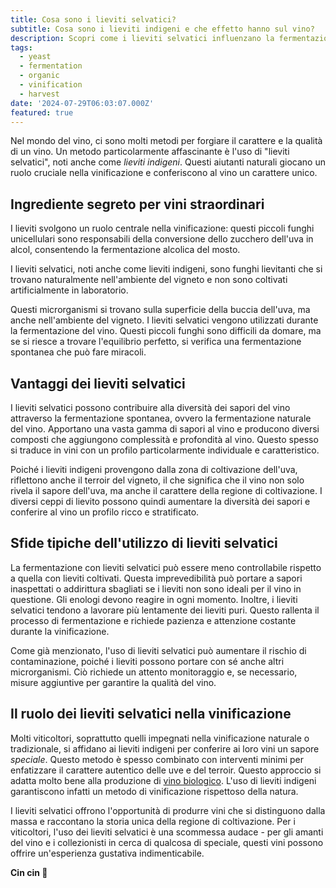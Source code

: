 ```yaml
---
title: Cosa sono i lieviti selvatici?
subtitle: Cosa sono i lieviti indigeni e che effetto hanno sul vino?
description: Scopri come i lieviti selvatici influenzano la fermentazione naturale del vino, conferendo aromi unici e riflettendo il terroir, pur presentando alcune sfide.
tags:
  - yeast
  - fermentation
  - organic
  - vinification
  - harvest
date: '2024-07-29T06:03:07.000Z'
featured: true
---
```


Nel mondo del vino, ci sono molti metodi per forgiare il carattere e la qualità di un vino. Un metodo particolarmente affascinante è l'uso di "lieviti selvatici", noti anche come _lieviti indigeni_. Questi aiutanti naturali giocano un ruolo cruciale nella vinificazione e conferiscono al vino un carattere unico.

## Ingrediente segreto per vini straordinari

I lieviti svolgono un ruolo centrale nella vinificazione: questi piccoli funghi unicellulari sono responsabili della conversione dello zucchero dell'uva in alcol, consentendo la fermentazione alcolica del mosto.

I lieviti selvatici, noti anche come lieviti indigeni, sono funghi lievitanti che si trovano naturalmente nell'ambiente del vigneto e non sono coltivati artificialmente in laboratorio.

Questi microrganismi si trovano sulla superficie della buccia dell'uva, ma anche nell'ambiente del vigneto. I lieviti selvatici vengono utilizzati durante la fermentazione del vino. Questi piccoli funghi sono difficili da domare, ma se si riesce a trovare l'equilibrio perfetto, si verifica una fermentazione spontanea che può fare miracoli.

## Vantaggi dei lieviti selvatici

I lieviti selvatici possono contribuire alla diversità dei sapori del vino attraverso la fermentazione spontanea, ovvero la fermentazione naturale del vino. Apportano una vasta gamma di sapori al vino e producono diversi composti che aggiungono complessità e profondità al vino. Questo spesso si traduce in vini con un profilo particolarmente individuale e caratteristico.

Poiché i lieviti indigeni provengono dalla zona di coltivazione dell'uva, riflettono anche il terroir del vigneto, il che significa che il vino non solo rivela il sapore dell'uva, ma anche il carattere della regione di coltivazione. I diversi ceppi di lievito possono quindi aumentare la diversità dei sapori e conferire al vino un profilo ricco e stratificato.

## Sfide tipiche dell'utilizzo di lieviti selvatici

La fermentazione con lieviti selvatici può essere meno controllabile rispetto a quella con lieviti coltivati. Questa imprevedibilità può portare a sapori inaspettati o addirittura sbagliati se i lieviti non sono ideali per il vino in questione. Gli enologi devono reagire in ogni momento. Inoltre, i lieviti selvatici tendono a lavorare più lentamente dei lieviti puri. Questo rallenta il processo di fermentazione e richiede pazienza e attenzione costante durante la vinificazione.

Come già menzionato, l'uso di lieviti selvatici può aumentare il rischio di contaminazione, poiché i lieviti possono portare con sé anche altri microrganismi. Ciò richiede un attento monitoraggio e, se necessario, misure aggiuntive per garantire la qualità del vino.

## Il ruolo dei lieviti selvatici nella vinificazione

Molti viticoltori, soprattutto quelli impegnati nella vinificazione naturale o tradizionale, si affidano ai lieviti indigeni per conferire ai loro vini un sapore _speciale_. Questo metodo è spesso combinato con interventi minimi per enfatizzare il carattere autentico delle uve e del terroir. Questo approccio si adatta molto bene alla produzione di [vino biologico](/it/blog/wines/bio-vs-organic). L'uso di lieviti indigeni garantiscono infatti un metodo di vinificazione rispettoso della natura.

I lieviti selvatici offrono l'opportunità di produrre vini che si distinguono dalla massa e raccontano la storia unica della regione di coltivazione. Per i viticoltori, l'uso dei lieviti selvatici è una scommessa audace - per gli amanti del vino e i collezionisti in cerca di qualcosa di speciale, questi vini possono offrire un'esperienza gustativa indimenticabile.

**Cin cin 🍷**
